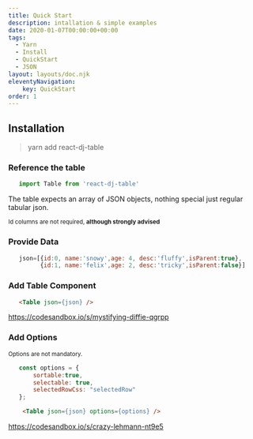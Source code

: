 ```yaml
---
title: Quick Start
description: intallation & simple examples
date: 2020-01-07T00:00:00+00:00
tags:
  - Yarn
  - Install
  - QuickStart
  - JSON
layout: layouts/doc.njk
eleventyNavigation:
    key: QuickStart
order: 1
---
```


## Installation

>yarn add react-dj-table

### Reference the table
```js
   import Table from 'react-dj-table'
```
The table expects an array of JSON objects, nothing special just regular tabular json.

<sub>Id columns are not required, **although strongly advised**</sub>

### Provide Data
 ```js
    json=[{id:0, name:'snowy',age: 4, desc:'fluffy',isParent:true},
          {id:1, name:'felix',age: 2, desc:'tricky',isParent:false}]
```
### Add Table Component
```html
   <Table json={json} />
```

https://codesandbox.io/s/mystifying-diffie-qgrpp

### Add Options
<sub>Options are not mandatory.</sub>

 ```js
    const options = {
        sortable:true,
        selectable: true,
        selectedRowCss: "selectedRow"
    };

```
```html
    <Table json={json} options={options} />
```

https://codesandbox.io/s/crazy-lehmann-nt9e5

